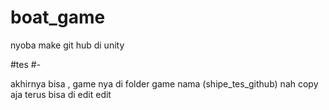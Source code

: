# boat_game
nyoba make git hub di unity

#tes
#-

akhirnya bisa , game nya di folder game nama (shipe_tes_github)
 nah copy aja terus bisa di edit edit 
